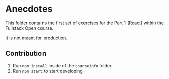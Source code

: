 # Anecdotes

This folder contains the first set of exercises for the Part 1 (React)
within the Fullstack Open course.

It is not meant for production.

## Contribution

1. Run `npm install` inside of the `courseinfo` folder.
2. Run `npm start` to start developing